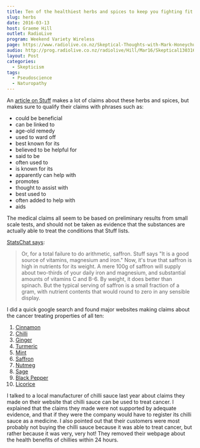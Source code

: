 ```yaml
---
title: Ten of the healthiest herbs and spices to keep you fighting fit
slug: herbs
date: 2016-03-13
host: Graeme Hill
outlet: RadioLive
program: Weekend Variety Wireless
page: https://www.radiolive.co.nz/Skeptical-Thoughts-with-Mark-Honeychurch/tabid/506/articleID/116614/Default.aspx
audio: http://prog.radiolive.co.nz/radiolive/Hill/Mar16/Skeptical130316.mp3
layout: Post
categories:
  - Skepticism
tags:
  - Pseudoscience
  - Naturopathy
---
```


An [article on Stuff](http://www.stuff.co.nz/life-style/well-good/teach-me/77463930/ten-of-the-healthiest-herbs-and-spices-to-keep-you-fighting-fit) makes a lot of claims about these herbs and spices, but makes sure to qualify their claims with phrases such as:

<!-- more -->

- could be beneficial
- can be linked to
- age-old remedy
- used to ward off
- best known for its
- believed to be helpful for
- said to be
- often used to
- is known for its
- apparently can help with
- promotes
- thought to assist with
- best used to
- often added to help with
- aids

The medical claims all seem to be based on preliminary results from small scale tests, and should not be taken as evidence that the substances are actually able to treat the conditions that Stuff lists.

[StatsChat says](http://www.statschat.org.nz/2016/03/07/a-good-source-of-iron/):

> Or, for a total failure to do arithmetic, saffron. Stuff says "It is a good source of vitamins, magnesium and iron." Now, it's true that saffron is high in nutrients for its weight. A mere 100g of saffron will supply about two-thirds of your daily iron and magnesium, and substantial amounts of vitamins C and B-6. By weight, it does better than spinach. But the typical serving of saffron is a small fraction of a gram, with nutrient contents that would round to zero in any sensible display.

I did a quick google search and found major websites making claims about the cancer treating properties of all ten:

1. [Cinnamon](http://www.benefitsfromcinnamon.com/benefits/cinnamon-for-cancer)
2. [Chilli](http://www.whfoods.com/genpage.php?tname=news&dbid=79)
3. [Ginger](http://foodrevolution.org/blog/ginger-cancer-treatment/)
4. [Turmeric](http://articles.mercola.com/sites/articles/archive/2015/05/04/curcumin-turmeric-benefits.aspx)
5. [Mint](http://naturalsociety.com/mints-protect-against-radiation-cancer/)
6. [Saffron](http://www.naturalhealth365.com/benefits-of-saffron-prevent-cancer-cells-1390.html)
7. [Nutmeg](http://www.rethinkingcancer.org/blog/spice-of-the-month-nutmeg/)
8. [Sage](http://foodforbreastcancer.com/foods/sage)
9. [Black Pepper](http://www.anticancerbook.com/post/Turmeric-and-black-pepper-fight-cancer-stem-cells.html)
10. [Licorice](http://www.naturalnews.com/000662_chemotherapy_licorice_root.html)

I talked to a local manufacturer of chilli sauce last year about claims they made on their website that chilli sauce can be used to treat cancer. I explained that the claims they made were not supported by adequate evidence, and that if they were the company would have to register its chilli sauce as a medicine. I also pointed out that their customers were most probably not buying the chilli sauce because it was able to treat cancer, but rather because it was very, very hot! They removed their webpage about the health benefits of chillies within 24 hours.
